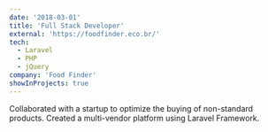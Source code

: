 ```yaml
---
date: '2018-03-01'
title: 'Full Stack Developer'
external: 'https://foodfinder.eco.br/'
tech:
  - Laravel
  - PHP
  - jQuery
company: 'Food Finder'
showInProjects: true
---
```


Collaborated with a startup to optimize the buying of non-standard products. Created a multi-vendor platform using Laravel Framework.